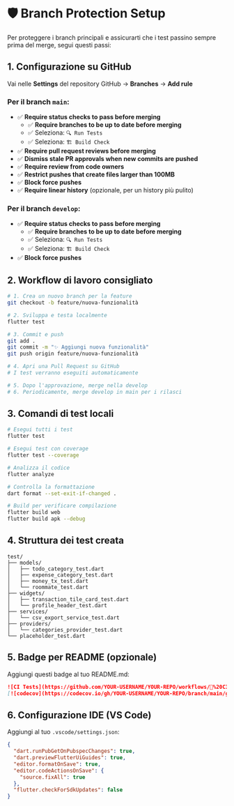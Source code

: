 # 🛡️ Branch Protection Setup

Per proteggere i branch principali e assicurarti che i test passino sempre prima del merge, segui questi passi:

## 1. Configurazione su GitHub

Vai nelle **Settings** del repository GitHub → **Branches** → **Add rule**

### Per il branch `main`:
- ✅ **Require status checks to pass before merging**
  - ✅ **Require branches to be up to date before merging**  
  - ✅ Seleziona: `🔍 Run Tests`
  - ✅ Seleziona: `🏗️ Build Check`
- ✅ **Require pull request reviews before merging**
- ✅ **Dismiss stale PR approvals when new commits are pushed**
- ✅ **Require review from code owners**
- ✅ **Restrict pushes that create files larger than 100MB**
- ✅ **Block force pushes**
- ✅ **Require linear history** (opzionale, per un history più pulito)

### Per il branch `develop`:
- ✅ **Require status checks to pass before merging**
  - ✅ **Require branches to be up to date before merging**
  - ✅ Seleziona: `🔍 Run Tests`
  - ✅ Seleziona: `🏗️ Build Check`
- ✅ **Block force pushes**

## 2. Workflow di lavoro consigliato

```bash
# 1. Crea un nuovo branch per la feature
git checkout -b feature/nuova-funzionalità

# 2. Sviluppa e testa localmente
flutter test

# 3. Commit e push
git add .
git commit -m "✨ Aggiungi nuova funzionalità"
git push origin feature/nuova-funzionalità

# 4. Apri una Pull Request su GitHub
# I test verranno eseguiti automaticamente

# 5. Dopo l'approvazione, merge nella develop
# 6. Periodicamente, merge develop in main per i rilasci
```

## 3. Comandi di test locali

```bash
# Esegui tutti i test
flutter test

# Esegui test con coverage
flutter test --coverage

# Analizza il codice
flutter analyze

# Controlla la formattazione
dart format --set-exit-if-changed .

# Build per verificare compilazione
flutter build web
flutter build apk --debug
```

## 4. Struttura dei test creata

```
test/
├── models/
│   ├── todo_category_test.dart
│   ├── expense_category_test.dart
│   ├── money_tx_test.dart
│   └── roommate_test.dart
├── widgets/
│   ├── transaction_tile_card_test.dart
│   └── profile_header_test.dart
├── services/
│   └── csv_export_service_test.dart
├── providers/
│   └── categories_provider_test.dart
└── placeholder_test.dart
```

## 5. Badge per README (opzionale)

Aggiungi questi badge al tuo README.md:

```markdown
![CI Tests](https://github.com/YOUR-USERNAME/YOUR-REPO/workflows/🧪%20CI%20Tests/badge.svg)
[![codecov](https://codecov.io/gh/YOUR-USERNAME/YOUR-REPO/branch/main/graph/badge.svg)](https://codecov.io/gh/YOUR-USERNAME/YOUR-REPO)
```

## 6. Configurazione IDE (VS Code)

Aggiungi al tuo `.vscode/settings.json`:

```json
{
  "dart.runPubGetOnPubspecChanges": true,
  "dart.previewFlutterUiGuides": true,
  "editor.formatOnSave": true,
  "editor.codeActionsOnSave": {
    "source.fixAll": true
  },
  "flutter.checkForSdkUpdates": false
}
```